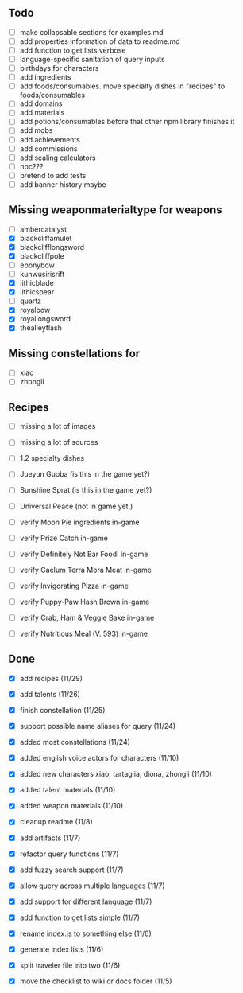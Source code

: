 ## Todo
- [ ] make collapsable sections for examples.md
- [ ] add properties information of data to readme.md
- [ ] add function to get lists verbose
- [ ] language-specific sanitation of query inputs
- [ ] birthdays for characters
- [ ] add ingredients
- [ ] add foods/consumables. move specialty dishes in "recipes" to foods/consumables
- [ ] add domains
- [ ] add materials
- [ ] add potions/consumables before that other npm library finishes it
- [ ] add mobs
- [ ] add achievements
- [ ] add commissions
- [ ] add scaling calculators
- [ ] npc???
- [ ] pretend to add tests
- [ ] add banner history maybe

## Missing weaponmaterialtype for weapons
- [ ] ambercatalyst
- [x] blackcliffamulet
- [x] blackclifflongsword
- [x] blackcliffpole
- [ ] ebonybow
- [ ] kunwusirisrift
- [x] lithicblade
- [x] lithicspear
- [ ] quartz
- [x] royalbow
- [x] royallongsword
- [x] thealleyflash

## Missing constellations for
- [ ] xiao
- [ ] zhongli

## Recipes
- [ ] missing a lot of images
- [ ] missing a lot of sources
- [ ] 1.2 specialty dishes
- [ ] Jueyun Guoba (is this in the game yet?)
- [ ] Sunshine Sprat (is this in the game yet?)
- [ ] Universal Peace (not in game yet.)
- [ ] verify Moon Pie ingredients in-game
- [ ] verify Prize Catch in-game

- [ ] verify Definitely Not Bar Food! in-game
- [ ] verify Caelum Terra Mora Meat in-game

- [ ] verify Invigorating Pizza in-game
- [ ] verify Puppy-Paw Hash Brown in-game

- [ ] verify Crab, Ham & Veggie Bake in-game
- [ ] verify Nutritious Meal (V. 593) in-game


## Done
- [x] add recipes (11/29)
- [x] add talents (11/26)
- [x] finish constellation (11/25)
- [x] support possible name aliases for query (11/24)
- [x] added most constellations (11/24)
- [x] added english voice actors for characters (11/10)
- [x] added new characters xiao, tartaglia, diona, zhongli (11/10)
- [x] added talent materials (11/10)
- [x] added weapon materials (11/10)
- [x] cleanup readme (11/8)
- [x] add artifacts (11/7)
- [x] refactor query functions (11/7)
- [x] add fuzzy search support (11/7)
- [x] allow query across multiple languages (11/7)
- [x] add support for different language (11/7)
- [x] add function to get lists simple (11/7)
- [x] rename index.js to something else (11/6)
- [x] generate index lists (11/6)
- [x] split traveler file into two (11/6)
- [x] move the checklist to wiki or docs folder (11/5)

